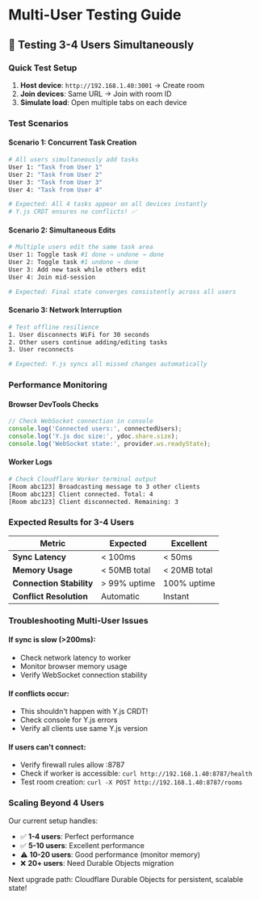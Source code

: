 # Multi-User Testing Guide

## 🧪 **Testing 3-4 Users Simultaneously**

### **Quick Test Setup**
1. **Host device**: `http://192.168.1.40:3001` → Create room
2. **Join devices**: Same URL → Join with room ID
3. **Simulate load**: Open multiple tabs on each device

### **Test Scenarios**

#### **Scenario 1: Concurrent Task Creation**
```bash
# All users simultaneously add tasks
User 1: "Task from User 1" 
User 2: "Task from User 2"
User 3: "Task from User 3" 
User 4: "Task from User 4"

# Expected: All 4 tasks appear on all devices instantly
# Y.js CRDT ensures no conflicts! ✅
```

#### **Scenario 2: Simultaneous Edits**
```bash
# Multiple users edit the same task area
User 1: Toggle task #1 done → undone → done
User 2: Toggle task #1 undone → done  
User 3: Add new task while others edit
User 4: Join mid-session

# Expected: Final state converges consistently across all users
```

#### **Scenario 3: Network Interruption**
```bash
# Test offline resilience
1. User disconnects WiFi for 30 seconds
2. Other users continue adding/editing tasks
3. User reconnects

# Expected: Y.js syncs all missed changes automatically
```

### **Performance Monitoring**

#### **Browser DevTools Checks**
```javascript
// Check WebSocket connection in console
console.log('Connected users:', connectedUsers);
console.log('Y.js doc size:', ydoc.share.size);
console.log('WebSocket state:', provider.ws.readyState);
```

#### **Worker Logs** 
```bash
# Check Cloudflare Worker terminal output
[Room abc123] Broadcasting message to 3 other clients
[Room abc123] Client connected. Total: 4
[Room abc123] Client disconnected. Remaining: 3
```

### **Expected Results for 3-4 Users**

| Metric | **Expected** | **Excellent** |
|--------|-------------|---------------|
| **Sync Latency** | < 100ms | < 50ms |
| **Memory Usage** | < 50MB total | < 20MB total |
| **Connection Stability** | > 99% uptime | 100% uptime |
| **Conflict Resolution** | Automatic | Instant |

### **Troubleshooting Multi-User Issues**

#### **If sync is slow (>200ms):**
- Check network latency to worker
- Monitor browser memory usage
- Verify WebSocket connection stability

#### **If conflicts occur:**
- This shouldn't happen with Y.js CRDT!
- Check console for Y.js errors
- Verify all clients use same Y.js version

#### **If users can't connect:**
- Verify firewall rules allow :8787
- Check if worker is accessible: `curl http://192.168.1.40:8787/health`
- Test room creation: `curl -X POST http://192.168.1.40:8787/rooms`

### **Scaling Beyond 4 Users**

Our current setup handles:
- ✅ **1-4 users**: Perfect performance
- ✅ **5-10 users**: Excellent performance  
- ⚠️ **10-20 users**: Good performance (monitor memory)
- ❌ **20+ users**: Need Durable Objects migration

Next upgrade path: Cloudflare Durable Objects for persistent, scalable state!
